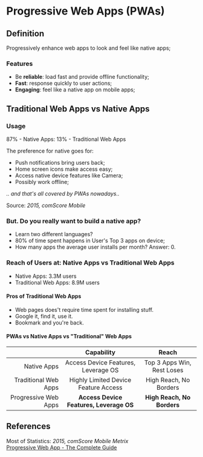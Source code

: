 # Progressive Web Apps (PWAs)

## Definition

Progressively enhance web apps to look and feel like native apps;

### Features

- Be **reliable**: load fast and provide offline functionality;
- **Fast**: response quickly to user actions;
- **Engaging**: feel like a native app on mobile apps;

## Traditional Web Apps vs Native Apps

### Usage

87% - Native Apps:
13% - Traditional Web Apps

The preference for native goes for:

- Push notifications bring users back;
- Home screen icons make access easy;
- Access native device features like Camera;
- Possibly work offline;

_.. and that's all covered by PWAs nowadays.._

Source: _2015, comScore Mobile_

### But. Do you really want to build a native app?

- Learn two different languages?
- 80% of time spent happens in User's Top 3 apps on device;
- How many apps the average user installs per month? Answer: 0.

### Reach of Users at: Native Apps vs Traditional Web Apps

- Native Apps: 3.3M users
- Traditional Web Apps: 8.9M users

#### Pros of Traditional Web Apps

- Web pages does't require time spent for installing stuff.
- Google it, find it, use it.
- Bookmark and you're back.

#### PWAs vs Native Apps vs "Traditional" Web Apps

||Capability|Reach|
|---:|:----:|:----:|
|Native Apps|Access Device Features, Leverage OS|Top 3 Apps Win, Rest Loses|
|Traditional Web Apps|Highly Limited Device Feature Access|High Reach, No Borders|
|Progressive Web Apps|**Access Device Features, Leverage OS**|**High Reach, No Borders**|

## References

Most of Statistics: _2015, comScore Mobile Metrix_  
[Progressive Web App - The Complete Guide](https://www.udemy.com/progressive-web-app-pwa-the-complete-guide)
